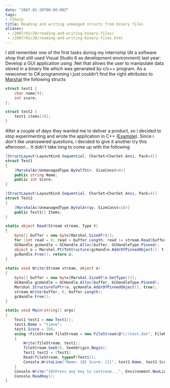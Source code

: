 ```yaml
---
date: "2007-01-20T00:00:00Z"
tags:
- CSharp
title: Reading and writing unmanged structs from binary files
aliases:
 - /2007/01/20/reading-and-writing-binary-files/
 - /2007/01/20/reading-and-writing-binary-files.html
---
```

I still remember one of the first tasks during my internship (At a software shop that still used Visual Studio 6 as development environment) last year: Develop a GUI application using .Net that allows the user to manipulate data stored in a binary file which was generated by c/c++ program. As a newcomer to C# programming i just couldn't find the right attributes to [Marshal](http://msdn2.microsoft.com/en-us/library/04fy9ya1.aspx) the following structs

```cpp
struct test1 {
	char name[9];
	int score;
};

struct test2 {
	test1 items[10];
}
```

After a couple of days they wanted me to deliver a product, so i decided to stop experimenting and wrote the application in C++ ([Example](http://www.timvw.be/reading-unmanaged-structs-with-net/)). Since i don't like unanswered questions, i decided to give it another try this afternoon... It didn't take long to come up with the following

```csharp
[StructLayout(LayoutKind.Sequential, CharSet=CharSet.Ansi, Pack=4)]
struct Test1
{
	[MarshalAs(UnmanagedType.ByValTStr, SizeConst=9)]
	public string Name;
	public int Score;
}

[StructLayout(LayoutKind.Sequential, CharSet=CharSet.Ansi, Pack=4)]
struct Test2
{
	[MarshalAs(UnmanagedType.ByValArray, SizeConst=10)]
	public Test1[] Items;
}

static object Read(Stream stream, Type t)
{
	byte[] buffer = new byte[Marshal.SizeOf(t)];
	for (int read = 0; read < buffer.Length; read += stream.Read(buffer, read, buffer.Length)) ; 
	GCHandle gcHandle = GCHandle.Alloc(buffer, GCHandleType.Pinned); 
	object o = Marshal.PtrToStructure(gcHandle.AddrOfPinnedObject(), t); 
	gcHandle.Free(); return o; 
} 
	
static void Write(Stream stream, object o) 
{ 
	byte[] buffer = new byte[Marshal.SizeOf(o.GetType())]; 
	GCHandle gcHandle = GCHandle.Alloc(buffer, GCHandleType.Pinned); 
	Marshal.StructureToPtr(o, gcHandle.AddrOfPinnedObject(), true); 
	stream.Write(buffer, 0, buffer.Length); 
	gcHandle.Free(); 
} 

static void Main(string[] args) 
{ 
	Test1 test1 = new Test1(); 
	test1.Name = "timvw"; 
	test1.Score = 100; 
	using (FileStream fileStream = new FileStream(@"c:\test.dat", FileMode.OpenOrCreate)) 
	{ 
		Write(fileStream, test1); 
		fileStream.Seek(0, SeekOrigin.Begin); 
		Test1 test2 = (Test1) 
		Read(fileStream, typeof(Test1)); 
		Console.WriteLine("Name: {0} Score: {1}", test2.Name, test2.Score); 
	} 
	Console.Write("{0}Press any key to continue...", Environment.NewLine); 
	Console.ReadKey(); 
}
```
